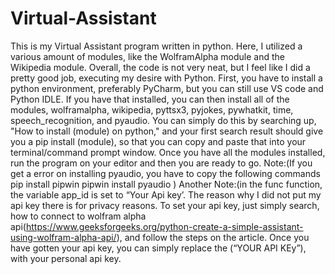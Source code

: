 # Virtual-Assistant
This is my Virtual Assistant program written in python. Here, I utilized a various amount of modules, like the WolframAlpha module and the Wikipedia module. Overall, the code is not very neat, but I feel like I did a pretty good job, executing my desire with Python. First, you have to install a python environment, preferably PyCharm, but you can still use VS code and Python IDLE. If you have that installed, you can then install all of the modules, wolframalpha, wikipedia, pyttsx3, pyjokes, pywhatkit, time, speech_recognition, and pyaudio. You can simply do this by searching up, "How to install (module) on python," and your first search result should give you a pip install (module), so that you can copy and paste that into your terminal/command prompt window. Once you have all the modules installed, run the program on your editor and then you are ready to go. Note:(If you get a error on installing pyaudio, you have to copy the following commands pip install pipwin pipwin install pyaudio )   Another Note:(in the func function, the variable app_id is set to “Your Api key’. The reason why I did not put my api key there is for privacy reasons. To set your api key, just simply search, how to connect to wolfram alpha api(https://www.geeksforgeeks.org/python-create-a-simple-assistant-using-wolfram-alpha-api/), and follow the steps on the article. Once you have gotten your api key, you can simply replace the (“YOUR API KEy”), with your personal api key.
